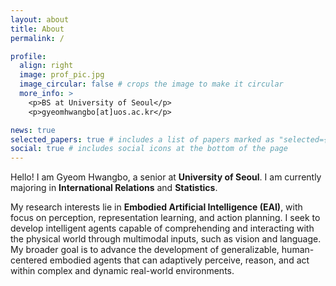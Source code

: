 ```yaml
---
layout: about
title: About
permalink: /

profile:
  align: right
  image: prof_pic.jpg
  image_circular: false # crops the image to make it circular
  more_info: >
    <p>BS at University of Seoul</p>
    <p>gyeomhwangbo[at]uos.ac.kr</p>

news: true
selected_papers: true # includes a list of papers marked as "selected={true}"
social: true # includes social icons at the bottom of the page
---
```


Hello! I am Gyeom Hwangbo, a senior at **University of Seoul**. I am currently majoring in **International Relations** and **Statistics**. 

My research interests lie in **Embodied Artificial Intelligence (EAI)**, with focus on perception, representation learning, and action planning. I seek to develop intelligent agents capable of comprehending and interacting with the physical world through multimodal inputs, such as vision and language. My broader goal is to advance the development of generalizable, human-centered embodied agents that can adaptively perceive, reason, and act within complex and dynamic real-world environments.
